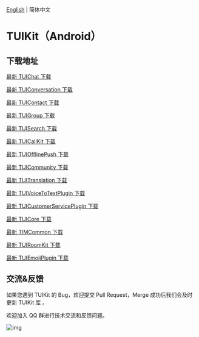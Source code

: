 [English](./README.md) | 简体中文

# TUIKit（Android）

## 下载地址

[最新 TUIChat 下载](https://im.sdk.qcloud.com/download/tuikit/8.2.6325/android/TUIChat.zip)

[最新 TUIConversation 下载](https://im.sdk.qcloud.com/download/tuikit/8.2.6325/android/TUIConversation.zip)

[最新 TUIContact 下载](https://im.sdk.qcloud.com/download/tuikit/8.2.6325/android/TUIContact.zip)

[最新 TUIGroup 下载](https://im.sdk.qcloud.com/download/tuikit/8.2.6325/android/TUIGroup.zip)

[最新 TUISearch 下载](https://im.sdk.qcloud.com/download/tuikit/8.2.6325/android/TUISearch.zip)

[最新 TUICallKit 下载](https://im.sdk.qcloud.com/download/tuikit/8.2.6325/android/TUICallKit.zip)

[最新 TUIOfflinePush 下载](https://im.sdk.qcloud.com/download/tuikit/7.7.5282/android/TUIOfflinePush.zip)

[最新 TUICommunity 下载](https://im.sdk.qcloud.com/download/tuikit/8.2.6325/android/TUICommunity.zip)

[最新 TUITranslation 下载](https://im.sdk.qcloud.com/download/tuikit/8.2.6325/android/TUITranslation.zip)

[最新 TUIVoiceToTextPlugin 下载](https://im.sdk.qcloud.com/download/tuikit/8.2.6325/android/TUIVoiceToTextPlugin.zip)

[最新 TUICustomerServicePlugin 下载](https://im.sdk.qcloud.com/download/tuikit/8.2.6325/android/TUICustomerServicePlugin.zip)

[最新 TUICore 下载](https://im.sdk.qcloud.com/download/tuikit/8.2.6325/android/TUICore.zip)

[最新 TIMCommon 下载](https://im.sdk.qcloud.com/download/tuikit/8.2.6325/android/TIMCommon.zip)

[最新 TUIRoomKit 下载](https://im.sdk.qcloud.com/download/tuikit/8.2.6325/android/TUIRoomKit.zip)

[最新 TUIEmojiPlugin 下载](https://im.sdk.qcloud.com/download/tuikit/8.2.6325/android/TUIEmojiPlugin.zip)

## 交流&反馈

如果您遇到 TUIKit 的 Bug，欢迎提交  Pull Request，Merge 成功后我们会及时更新 TUIKit 库 。

欢迎加入 QQ 群进行技术交流和反馈问题。

![img]( https://im.sdk.qcloud.com/tools/resource/officialwebsite/pictures/doc_tuikit_qq_group.jpg)
